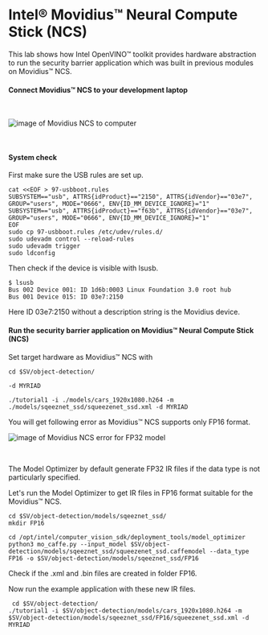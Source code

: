 
# Intel® Movidius™ Neural Compute Stick (NCS)

This lab shows how Intel OpenVINO™ toolkit provides hardware abstraction to run the security barrier application which was built in previous modules on Movidius™ NCS. 

#### Connect Movidius™ NCS to your development laptop
<br>

![image of Movidius NCS to computer](https://github.com/intel-iot-devkit/smart-video-workshop/blob/master/images/Movidius.png "connected NCS")

<br>

#### System check
First make sure the USB rules are set up.

	cat <<EOF > 97-usbboot.rules
	SUBSYSTEM=="usb", ATTRS{idProduct}=="2150", ATTRS{idVendor}=="03e7", GROUP="users", MODE="0666", ENV{ID_MM_DEVICE_IGNORE}="1"
	SUBSYSTEM=="usb", ATTRS{idProduct}=="f63b", ATTRS{idVendor}=="03e7", GROUP="users", MODE="0666", ENV{ID_MM_DEVICE_IGNORE}="1"
	EOF
	sudo cp 97-usbboot.rules /etc/udev/rules.d/
	sudo udevadm control --reload-rules
	sudo udevadm trigger
	sudo ldconfig

Then check if the device is visible with lsusb.
	
	$ lsusb
	Bus 002 Device 001: ID 1d6b:0003 Linux Foundation 3.0 root hub
	Bus 001 Device 015: ID 03e7:2150  

Here ID 03e7:2150 without a description string is the Movidius device.

#### Run the security barrier application on Movidius™ Neural Compute Stick (NCS)
Set target hardware as Movidius™ NCS with
  
	cd $SV/object-detection/
```
-d MYRIAD
```
```
./tutorial1 -i ./models/cars_1920x1080.h264 -m ./models/sqeeznet_ssd/squeezenet_ssd.xml -d MYRIAD
```
You will get following error as Movidius™ NCS supports only FP16 format. 
<br>

![image of Movidius NCS error for FP32 model](https://github.com/intel-iot-devkit/smart-video-workshop/blob/master/images/NCSerror.png)

<br>

The Model Optimizer by default generate FP32 IR files if the data type is not particularly specified.

Let's run the Model Optimizer to get IR files in FP16 format suitable for the Movidius™ NCS. 
  
    cd $SV/object-detection/models/sqeeznet_ssd/
    mkdir FP16
    
    cd /opt/intel/computer_vision_sdk/deployment_tools/model_optimizer
	python3 mo_caffe.py --input_model $SV/object-detection/models/sqeeznet_ssd/squeezenet_ssd.caffemodel --data_type FP16 -o $SV/object-detection/models/sqeeznet_ssd/FP16

Check if the .xml and .bin files are created in folder FP16. 

Now run the example application with these new IR files.

     cd $SV/object-detection/
    ./tutorial1 -i $SV/object-detection/models/cars_1920x1080.h264 -m $SV/object-detection/models/sqeeznet_ssd/FP16/squeezenet_ssd.xml -d MYRIAD
